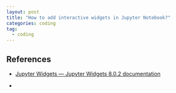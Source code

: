 ```yaml
---
layout: post
title: "How to add interactive widgets in Jupyter Notebook?"
categories: coding
tag: 
  - coding
---
```






## References

* [Jupyter Widgets &mdash; Jupyter Widgets 8.0.2 documentation](https://ipywidgets.readthedocs.io/en/stable/index.html)

* 
